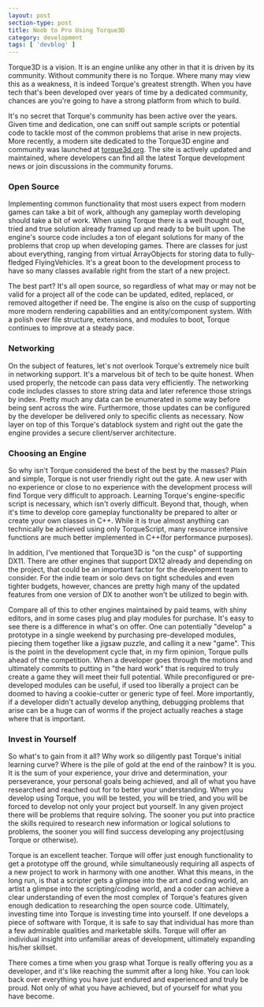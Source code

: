 ```yaml
---
layout: post
section-type: post
title: Noob to Pro Using Torque3D
category: development
tags: [ 'devblog' ]
---
```



Torque3D is a vision. It is an engine unlike any other in that it is driven by its 
community. Without community there is no Torque. Where many may view this as a weakness,
it is indeed Torque's greatest strength. When you have tech that's been developed over 
years of time by a dedicated community, chances are you're going to have a strong platform 
from which to build.

It's no secret that Torque's community has been active over the years. Given time and 
dedication, one can sniff out sample scripts or potential code to tackle most of the 
common problems that arise in new projects. More recently, a modern site dedicated to
the Torque3D engine and community was launched at [torque3d.org](http://torque3d.org). 
The site is actively updated and maintained, where developers can find all the latest 
Torque development news or join discussions in the community forums.

<h3>Open Source</h3>
Implementing common functionality that most users expect from modern games can take a 
bit of work, although any gameplay worth developing should take a bit of work. When 
using Torque there is a well thought out, tried and true solution already framed up 
and ready to be built upon. The engine's source code includes a ton of elegant solutions
for many of the problems that crop up when developing games. There are classes for just 
about everything, ranging from virtual ArrayObjects for storing data to fully-fledged 
FlyingVehicles. It's a great boon to the development process to have so many classes 
available right from the start of a new project. 

The best part? It's all open source, so regardless of what may or may not be valid 
for a project all of the code can be updated, edited, replaced, or removed altogether 
if need be. The engine is also on the cusp of supporting more modern rendering 
capabilities and an entity/component system. With a polish over file structure, 
extensions, and modules to boot, Torque continues to improve at a steady pace. 

<h3>Networking</h3>
On the subject of features, let's not overlook Torque's extremely nice built in networking 
support. It's a marvelous bit of tech to be quite honest. When used properly, the netcode 
can pass data very efficiently. The networking code includes classes to store string data 
and later reference those strings by index. Pretty much any data can be enumerated in some 
way before being sent across the wire. Furthermore, those updates can be configured by the
developer be delivered only to specific clients as necessary. Now layer on top of this 
Torque's datablock system and right out the gate the engine provides a secure client/server 
architecture.

<h3>Choosing an Engine</h3>
So why isn't Torque considered the best of the best by the masses? Plain and simple, 
Torque is not user friendly right out the gate. A new user with no experience or 
close to no experience with the development process will find Torque very difficult 
to approach. Learning Torque's engine-specific script is necessary, which isn't 
overly difficult. Beyond that, though, when it's time to develop core gameplay 
functionality be prepared to alter or create your own classes in C++. While it is true 
almost anything can technically be achieved using only TorqueScript, many resource 
intensive functions are much better implemented in C++(for performance purposes).

In addition, I've mentioned that Torque3D is "on the cusp" of supporting DX11. There 
are other engines that support DX12 already and depending on the project, that could 
be an important factor for the development team to consider. For the indie team or solo 
devs on tight schedules and even tighter budgets, however, chances are pretty high 
many of the updated features from one version of DX to another won't be utilized to 
begin with. 

Compare all of this to other engines maintained by paid teams, with shiny editors, 
and in some cases plug and play modules for purchase. It's easy to see there is a 
difference in what's on offer. One can potentially "develop" a prototype in a single 
weekend by purchasing pre-developed modules, piecing them together like a jigsaw 
puzzle, and calling it a new "game". This is the point in the development cycle that, 
in my firm opinion, Torque pulls ahead of the competition. When a developer goes 
through the motions and ultimately commits to putting in "the hard work" that is 
required to truly create a game they will meet their full potential. While preconfigured 
or pre-developed modules can be useful, if used too liberally a project can be 
doomed to having a cookie-cutter or generic type of feel. More importantly, if a 
developer didn't actually develop anything, debugging problems that arise can be a 
huge can of worms if the project actually reaches a stage where that is important.

<h3>Invest in Yourself</h3>
So what's to gain from it all? Why work so diligently past Torque's initial learning 
curve? Where is the pile of gold at the end of the rainbow? It is you. It is the sum 
of your experience, your drive and determination, your perseverance, your personal goals 
being achieved, and all of what you have researched and reached out for to better 
your understanding. When you develop using Torque, you will be tested, you will be tried, 
and you will be forced to develop not only your project but yourself. In any given 
project there will be problems that require solving. The sooner you put into practice
the skills required to research new information or logical solutions to problems, 
the sooner you will find success developing any project(using Torque or otherwise). 

Torque is an excellent teacher. Torque will offer just enough functionality to get a 
prototype off the ground, while simultaneously requiring all aspects of a new project 
to work in harmony with one another. What this means, in the long run, is that a 
scripter gets a glimpse into the art and coding world, an artist a glimpse into the 
scripting/coding world, and a coder can achieve a clear understanding of even the 
most complex of Torque's features given enough dedication to researching the open 
source code. Ultimately, investing time into Torque is investing time into yourself. 
If one develops a piece of software with Torque, it is safe to say that individual 
has more than a few admirable qualities and marketable skills. Torque will offer an 
individual insight into unfamiliar areas of development, ultimately expanding his/her 
skillset. 

There comes a time when you grasp what Torque is really offering you as a developer, 
and it's like reaching the summit after a long hike. You can look back over everything 
you have just endured and experienced and truly be proud. Not only of what you have 
achieved, but of yourself for what you have become. 
